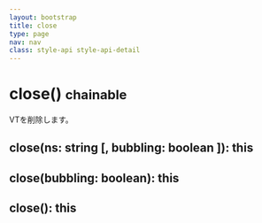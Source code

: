 ```yaml
---
layout: bootstrap
title: close
type: page
nav: nav
class: style-api style-api-detail
---
```


# close() <small><span class="label label-info">chainable</span></small>
VTを削除します。

## close(ns: string [, bubbling: boolean ]): this

## close(bubbling: boolean): this

## close(): this
